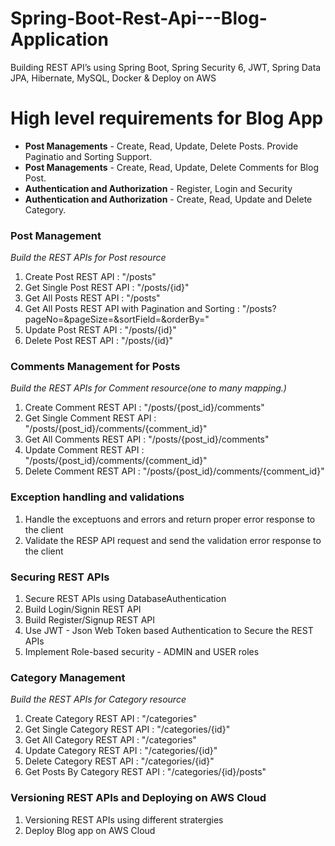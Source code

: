 # Spring-Boot-Rest-Api---Blog-Application
Building REST API’s using Spring Boot, Spring Security 6, JWT, Spring Data JPA, Hibernate, MySQL, Docker & Deploy on AWS
<h1>High level requirements for Blog App</h1>
<ul>
    <li><b>Post Managements</b> - Create, Read, Update, Delete Posts. Provide Paginatio and Sorting Support.</li>
    <li><b>Post Managements</b> - Create, Read, Update, Delete Comments for Blog Post.</li>
    <li><b>Authentication and Authorization</b> - Register, Login and Security</li>
    <li><b>Authentication and Authorization</b> - Create, Read, Update and Delete Category.</li>
</ul>
<h3>Post Management</h3>
<p><i>Build the REST APIs for Post resource</i></p>
<ol>
    <li>Create Post REST API : "/posts"</li>
    <li>Get Single Post REST API : "/posts/{id}"</li>
    <li>Get All Posts REST API : "/posts"</li>
    <li>Get All Posts REST API with Pagination and Sorting : "/posts?pageNo=&pageSize=&sortField=&orderBy="</li>
    <li>Update Post REST API : "/posts/{id}"</li>
    <li>Delete Post REST API : "/posts/{id}"</li>
</ol>
<h3>Comments Management for Posts</h3>
<p><i>Build the REST APIs for Comment resource(one to many mapping.)</i></p>
<ol>
    <li>Create Comment REST API : "/posts/{post_id}/comments"</li>
    <li>Get Single Comment REST API : "/posts/{post_id}/comments/{comment_id}"</li>
    <li>Get All Comments REST API : "/posts/{post_id}/comments"</li>
    <li>Update Comment REST API : "/posts/{post_id}/comments/{comment_id}"</li>
    <li>Delete Comment REST API : "/posts/{post_id}/comments/{comment_id}"</li>
</ol>
<h3>Exception handling and validations</h3>
<ol>
    <li>Handle the exceptuons and errors and return proper error response to the client</li>
    <li>Validate the RESP API request and send the validation error response to the client</li>
</ol>
<h3>Securing REST APIs</h3>
<ol>
    <li>Secure REST APIs using DatabaseAuthentication</li>
    <li>Build Login/Signin REST API</li>
    <li>Build Register/Signup REST API</li>
    <li>Use JWT - Json Web Token based Authentication to Secure the REST  APIs</li>
    <li>Implement Role-based security - ADMIN and USER roles</li>
</ol>
<h3>Category Management</h3>
<p><i>Build the REST APIs for Category resource</i></p>
<ol>
    <li>Create Category REST API : "/categories"</li>
    <li>Get Single Category REST API : "/categories/{id}"</li>
    <li>Get All Category REST API : "/categories"</li>
    <li>Update Category REST API : "/categories/{id}"</li>
    <li>Delete Category REST API : "/categories/{id}"</li>
    <li>Get Posts By Category REST API : "/categories/{id}/posts"</li>
</ol>
<h3>Versioning REST APIs and Deploying on AWS Cloud</h3>
<ol>
    <li>Versioning REST APIs using different stratergies</li>
    <li>Deploy Blog app on AWS Cloud</li>
</ol>
